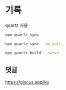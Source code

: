 # 기록
quartz 사용

```bash
npx quartz sync

npx quartz sync --no-pull

npx quartz build --serve
```


## 댓글

https://giscus.app/ko

